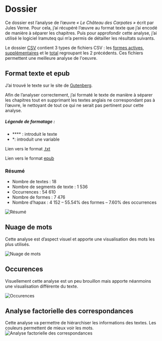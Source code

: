 # Dossier
Ce dossier est l’analyse de l’œuvre *« Le Château des Carpates »* écrit par Jules Verne. Pour cela, j’ai récupéré l’œuvre au format texte que j’ai encodé de manière à séparer les chapitres. Puis pour approfondir cette analyse, j’ai utilisé le logiciel Iramuteq qui m’a permis de détailler les résultats suivants.

Le dossier [CSV](https://github.com/hersanto/ChateaudesCarpathes/tree/master/CSV) contient 3 types de fichiers CSV : les [formes actives](https://github.com/hersanto/ChateaudesCarpathes/blob/master/CSV/formes_actives.csv), [supplémentaires](https://github.com/hersanto/ChateaudesCarpathes/blob/master/CSV/formes_suppl%C3%A9mentaires.csv) et le [total](https://github.com/hersanto/ChateaudesCarpathes/blob/master/CSV/total.csv) regroupant les 2 précédents. Ces fichiers permettent une meilleure analyse de l'oeuvre.

## Format texte et epub
J’ai trouvé le texte sur le site de [Gutenberg](http://www.gutenberg.org/files/5082/5082-0.txt).

Afin de l’analyser correctement, j’ai formaté le texte de manière à séparer les chapitres tout en supprimant les textes anglais ne correspondant pas à l’œuvre, le nettoyant de tout ce qui ne serait pas pertinent pour cette analyse.

##### Légende de formatage :
* **** : introduit le texte
* *: introduit une variable

Lien vers le format [.txt](https://github.com/hersanto/ChateaudesCarpathes/blob/master/ChateauDesCarpates.txt)

Lien vers le format [epub](https://github.com/hersanto/ChateaudesCarpathes/blob/master/chateauDesCarpates.epub)

### Résumé
* Nombre de textes : 18
* Nombre de segments de texte : 1 536
* Occurrences : 54 610
* Nombre de formes : 7 476
* Nombre d’hapax : 4 152 – 55.54% des formes – 7.60% des occurrences

![Résumé](https://github.com/hersanto/ChateaudesCarpathes/blob/master/Visualisation%20-%20Images/zipf.png)

## Nuage de mots
Cette analyse est d’aspect visuel et apporte une visualisation des mots les plus utilisés.

![Nuage de mots](https://github.com/hersanto/ChateaudesCarpathes/blob/master/Visualisation%20-%20Images/nuage_1.png)

## Occurences

Visuellement cette analyse est un peu brouillon mais apporte néanmoins une visualisation différente du texte.

![Occurences](https://github.com/hersanto/ChateaudesCarpathes/blob/master/Visualisation%20-%20Images/graph_simi_1.png)


## Analyse factorielle des correspondances

Cette analyse va permettre de hiérarchiser les informations des textes. Les couleurs permettent de mieux voir les mots.
![Analyse factorielle des correspondances](https://github.com/hersanto/ChateaudesCarpathes/blob/master/Visualisation%20-%20Images/graph_afc_1.png)

